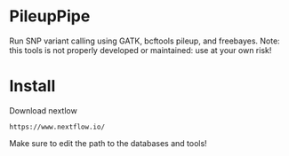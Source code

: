 # PileupPipe

Run SNP variant calling using GATK, bcftools pileup, and freebayes.
Note: this tools is not  properly developed or maintained: use at your own risk!

# Install

Download nextlow

    https://www.nextflow.io/

Make sure to edit the path to the databases and tools!

